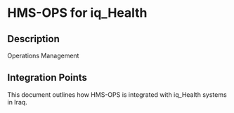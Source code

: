 # HMS-OPS for iq_Health

## Description

Operations Management

## Integration Points

This document outlines how HMS-OPS is integrated with iq_Health systems in Iraq.
